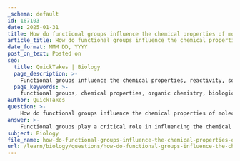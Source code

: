 ```yaml
---
_schema: default
id: 167103
date: 2025-01-31
title: How do functional groups influence the chemical properties of molecules?
article_title: How do functional groups influence the chemical properties of molecules?
date_format: MMM DD, YYYY
post_on_text: Posted on
seo:
  title: QuickTakes | Biology
  page_description: >-
    Functional groups influence the chemical properties, reactivity, solubility, and interactions of molecules, playing a crucial role in organic chemistry and biology.
  page_keywords: >-
    functional groups, chemical properties, organic chemistry, biological molecules, hydroxyl group, carboxyl group, amino group, reactivity, polarity, solubility, interactions, three-dimensional structure
author: QuickTakes
question: >-
    How do functional groups influence the chemical properties of molecules?
answer: >-
    Functional groups play a critical role in influencing the chemical properties of molecules, particularly in the context of biological molecules and organic chemistry. Here are several key ways in which functional groups affect these properties:\n\n1. **Chemical Properties**: Functional groups are responsible for the specific chemical characteristics of organic molecules. For instance:\n   - The **hydroxyl group** (-OH) makes a molecule polar and capable of forming hydrogen bonds, which enhances its solubility in water.\n   - The **carboxyl group** (-COOH) imparts acidic properties to a molecule, allowing it to donate protons (H+) in solution.\n   - The **amino group** (-NH2) can make a molecule basic, as it can accept protons.\n\n2. **Reactivity**: The type and arrangement of functional groups significantly influence the reactivity of molecules. For example:\n   - The **carbonyl group** (C=O) is polar and can participate in nucleophilic attacks, making it reactive in various biochemical processes.\n   - Functional groups can also dictate the types of reactions a molecule can undergo, such as condensation or hydrolysis reactions, which are essential in the formation and breakdown of macromolecules like proteins and carbohydrates.\n\n3. **Polarity and Solubility**: The presence of polar functional groups affects the solubility of molecules in water. For example:\n   - Carbohydrates and proteins, which often contain multiple polar functional groups, are generally hydrophilic and soluble in aqueous environments.\n   - In contrast, lipids, which primarily consist of long hydrocarbon chains and fewer polar functional groups, are typically hydrophobic and insoluble in water.\n\n4. **Interactions with Other Molecules**: Functional groups can facilitate interactions between molecules through hydrogen bonding, ionic interactions, and hydrophobic effects. This is crucial for biological processes, such as enzyme-substrate interactions and the formation of complex structures like proteins and nucleic acids.\n\n5. **Three-Dimensional Structure**: The spatial arrangement of functional groups can influence the three-dimensional structure of macromolecules, which in turn affects their function. For example, the specific arrangement of functional groups in amino acids determines the folding and functionality of proteins.\n\nIn summary, functional groups are essential in determining the chemical properties, reactivity, solubility, and interactions of organic molecules. Their presence and arrangement are fundamental to the behavior of biological macromolecules, influencing everything from metabolic pathways to structural integrity in living organisms.
subject: Biology
file_name: how-do-functional-groups-influence-the-chemical-properties-of-molecules.md
url: /learn/biology/questions/how-do-functional-groups-influence-the-chemical-properties-of-molecules
---
```


&nbsp;